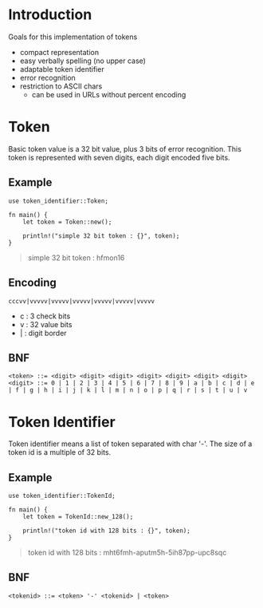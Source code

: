 Introduction
============

Goals for this implementation of tokens

- compact representation
- easy verbally spelling (no upper case)
- adaptable token identifier
- error recognition
- restriction to ASCII chars
    - can be used in URLs without percent encoding

Token
=====

Basic token value is a 32 bit value, plus 3 bits of error recognition. This token is represented with seven digits, each digit encoded five bits.

Example
-------

    use token_identifier::Token;

    fn main() {
        let token = Token::new();

        println!("simple 32 bit token : {}", token);
    }

 > simple 32 bit token : hfmon16

Encoding
--------

    cccvv|vvvvv|vvvvv|vvvvv|vvvvv|vvvvv|vvvvv

* c : 3 check bits
* v : 32 value bits
* | : digit border

BNF
---

    <token> ::= <digit> <digit> <digit> <digit> <digit> <digit> <digit>
    <digit> ::= 0 | 1 | 2 | 3 | 4 | 5 | 6 | 7 | 8 | 9 | a | b | c | d | e | f | g | h | i | j | k | l | m | n | o | p | q | r | s | t | u | v

Token Identifier
================

Token identifier means a list of token separated with char '-'. The size of a token id is a multiple of 32 bits.

Example
-------

    use token_identifier::TokenId;

    fn main() {
        let token = TokenId::new_128();

        println!("token id with 128 bits : {}", token);
    }

 > token id with 128 bits : mht6fmh-aputm5h-5ih87pp-upc8sqc

BNF
---

    <tokenid> ::= <token> '-' <tokenid> | <token>
